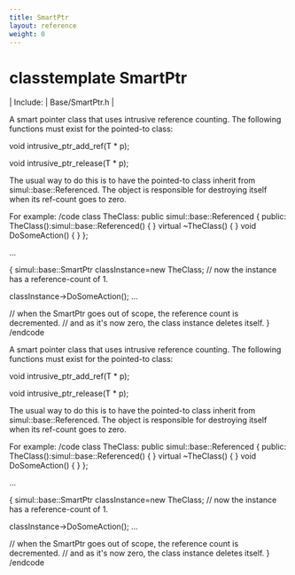 ```yaml
---
title: SmartPtr
layout: reference
weight: 0
---
```

classtemplate SmartPtr
===

| Include: | Base/SmartPtr.h |

A smart pointer class that uses intrusive reference counting.
The following functions must exist for the pointed-to class:

void intrusive_ptr_add_ref(T * p);

void intrusive_ptr_release(T * p);

The usual way to do this is to have the pointed-to class inherit from simul::base::Referenced.
The object is responsible for destroying itself when its ref-count goes to zero.

For example:
/code
class TheClass: public simul::base::Referenced
{
public:
TheClass():simul::base::Referenced()
{
}
virtual ~TheClass()
{
}
void DoSomeAction()
{
}
};

...

{
simul::base::SmartPtr<TheClass> classInstance=new TheClass;
// now the instance has a reference-count of 1.

classInstance->DoSomeAction();
...

// when the SmartPtr goes out of scope, the reference count is decremented.
// and as it's now zero, the class instance deletes itself.
}
/endcode
  



A smart pointer class that uses intrusive reference counting.
The following functions must exist for the pointed-to class:

void intrusive_ptr_add_ref(T * p);

void intrusive_ptr_release(T * p);

The usual way to do this is to have the pointed-to class inherit from simul::base::Referenced.
The object is responsible for destroying itself when its ref-count goes to zero.

For example:
/code
class TheClass: public simul::base::Referenced
{
public:
TheClass():simul::base::Referenced()
{
}
virtual ~TheClass()
{
}
void DoSomeAction()
{
}
};

...

{
simul::base::SmartPtr<TheClass> classInstance=new TheClass;
// now the instance has a reference-count of 1.

classInstance->DoSomeAction();
...

// when the SmartPtr goes out of scope, the reference count is decremented.
// and as it's now zero, the class instance deletes itself.
}
/endcode
  

